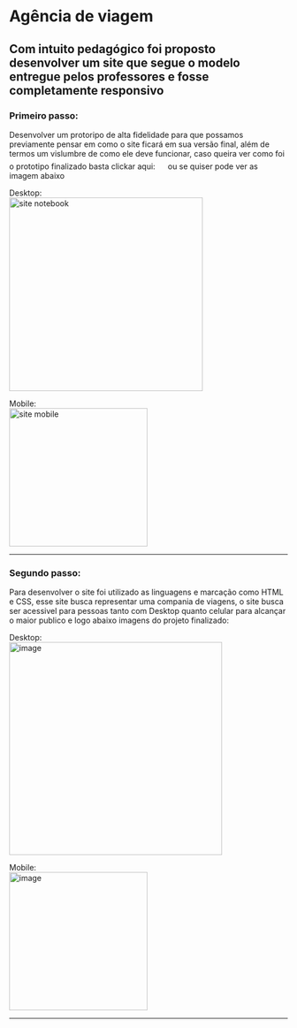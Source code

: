 # Agência de viagem

## Com intuito pedagógico foi proposto desenvolver um site que segue o modelo entregue pelos professores e fosse completamente responsivo

### Primeiro passo:
Desenvolver um protoripo de alta fidelidade para que possamos previamente pensar em como o site ficará em sua versão final, além de termos um vislumbre de como ele deve funcionar, caso queira ver como foi o prototipo finalizado basta clickar aqui: <a href="https://www.figma.com/design/oR7CiGpPHGyw26FExvsW9k/Untitled?node-id=0-1&p=f&t=Ja3vZkPlSkkbDAmR-0"><img src="https://upload.wikimedia.org/wikipedia/commons/thumb/3/33/Figma-logo.svg/1200px-Figma-logo.svg.png" height="20" width="15"><a/> ou se quiser pode ver as imagem abaixo

Desktop:<br>
<img width="350" alt="site notebook" src="https://github.com/user-attachments/assets/42ab1751-31c6-418c-a335-23861ba789db" />

Mobile:<br>
<img width="250" alt="site mobile" src="https://github.com/user-attachments/assets/5bfc145a-3c6b-4448-8402-b16286f8f9b3" />
<hr>

### Segundo passo:
Para desenvolver o site foi utilizado as linguagens e marcação como HTML e CSS, esse site busca representar uma compania de viagens, o site busca ser acessivel para pessoas tanto com Desktop quanto celular para alcançar o maior publico e logo abaixo imagens do projeto finalizado:

Desktop:<br>
<img width="385" alt="image" src="https://github.com/user-attachments/assets/f8c22c78-b2cb-484d-99a5-4698c99a5741" />

Mobile:<br>
<img width="250" alt="image" src="https://github.com/user-attachments/assets/c8b3699f-b8ca-4b43-90e4-1275dff06e71" />
<hr>




